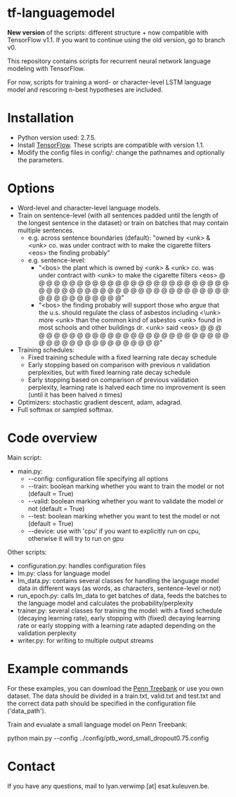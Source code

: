 # tf-languagemodel
**New version** of the scripts: different structure + now compatible with TensorFlow v1.1. If you want to continue using the old version, go to branch v0.

This repository contains scripts for recurrent neural network language modeling with TensorFlow.

For now, scripts for training a word- or character-level LSTM language model and rescoring n-best hypotheses are included.

# Installation

* Python version used: 2.7.5. 
* Install [TensorFlow](https://www.tensorflow.org/versions/0.6.0/get_started/os_setup.html#download-and-setup). These scripts are compatible with version 1.1.
* Modify the config files in config/: change the pathnames and optionally the parameters.

# Options

* Word-level and character-level language models.
* Train on sentence-level (with all sentences padded until the length of the longest sentence in the dataset) or train on batches that may contain multiple sentences. 
  * e.g. across sentence boundaries (default): "owned by \<unk\> & \<unk\> co. was under contract with <unk> to make the cigarette filters \<eos\> the finding probably"
  * e.g. sentence-level: 
    * "\<bos\> the plant which is owned by \<unk\> & \<unk\> co. was under contract with \<unk\> to make the cigarette filters \<eos\> @ @ @ @ @ @ @ @ @ @ @ @ @ @ @ @ @ @ @ @ @ @ @ @ @ @ @ @ @ @ @ @ @ @ @ @ @ @ @ @ @ @ @ @ @ @ @ @ @ @ @ @ @ @ @ @ @ @ @ @ @ @"
    * "\<bos\> the finding probably will support those who argue that the u.s. should regulate the class of asbestos including <\unk\> more \<unk\> than the common kind of asbestos \<unk\> found in most schools and other buildings dr. \<unk\> said \<eos\> @ @ @ @ @ @ @ @ @ @ @ @ @ @ @ @ @ @ @ @ @ @ @ @ @ @ @ @ @ @ @ @ @ @ @ @ @ @ @ @ @ @ @ @"
* Training schedules:
  * Fixed training schedule with a fixed learning rate decay schedule
  * Early stopping based on comparison with previous *n* validation perplexities, but with fixed learning rate decay schedule
  * Early stopping based on comparison of previous validation perplexity, learning rate is halved each time no improvement is seen (until it has been halved *n* times)
* Optimizers: stochastic gradient descent, adam, adagrad.
* Full softmax or sampled softmax. 

# Code overview

Main script:

* main.py:
  * --config: configuration file specifying all options
  * --train: boolean marking whether you want to train the model or not (default = True)
  * --valid: boolean marking whether you want to validate the model or not (default = True)
  * --test: boolean marking whether you want to test the model or not (default = True)
  * --device: use with 'cpu' if you want to explicitly run on cpu, otherwise it will try to run on gpu
  

Other scripts:

* configuration.py: handles configuration files
* lm.py: class for language model
* lm_data.py: contains several classes for handling the language model data in different ways (as words, as characters, sentence-level or not)
* run_epoch.py: calls lm_data to get batches of data, feeds the batches to the language model and calculates the probability/perplexity
* trainer.py: several classes for training the model: with a fixed schedule (decaying learning rate), early stopping with (fixed) decaying learning rate or early stopping with a learning rate adapted depending on the validation perplexity
* writer.py: for writing to multiple output streams


# Example commands

For these examples, you can download the [Penn Treebank](https://catalog.ldc.upenn.edu/ldc99t42) or use you own dataset. The data should be divided in a train.txt, valid.txt and test.txt and the correct data path should be specified in the configuration file ('data_path').

Train and evualate a small language model on Penn Treebank:

python main.py --config ../config/ptb_word_small_dropout0.75.config

# Contact

If you have any questions, mail to lyan.verwimp [at] esat.kuleuven.be.
